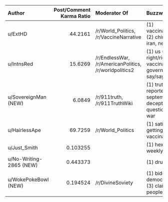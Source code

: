 | Author                  |   Post/Comment Karma Ratio | Moderator Of                                          | Buzzwords                                                                                                                                                                                      |   Post Count |
|:------------------------|---------------------------:|:------------------------------------------------------|:-----------------------------------------------------------------------------------------------------------------------------------------------------------------------------------------------|-------------:|
| u/ExtHD                 |                  44.2161   | /r/World_Politics, /r/VaccineNarrative                | (1) vaccinations/vaccine/vaccinating/vaccines (2) china, israel (3) claims/claim/claimed, iran, new (4) never, nuclear, talks                                                                  |           15 |
| u/IntnsRed              |                  15.6269   | /r/EndlessWar, /r/AmericanPolitics, /r/worldpolitics2 | (1) us (2) war (3) china, new (4) biden (5) right/rights (6) vaccinate/vaccinating/vaccine (7) covid, government/governments, law/laws, say/says, trump/trumped                                |            2 |
| u/SovereignMan (NEW)    |                   6.0849   | /r/911truth, /r/911TruthWiki                          | (1) truth (2) collapse/collapsed, reporters/report (3) alaska, families/family, september, study, university (5) attacks, deceptions/deception, questioning/questions, requesting/request, war |            2 |
| u/HairlessApe           |                  69.7259   | /r/World_Politics                                     | (1) satire (2) rittenhouse (3) waukesha (4) getting/get (5) guilty, media, people, vaccinated/vaccinate/vaccine                                                                                |            1 |
| u/Just_Smith            |                   0.103255 |                                                       | (1) hexenbrett, round, tenebrosa, terra, weekly                                                                                                                                                |            1 |
| u/No-Writing-2865 (NEW) |                   0.443373 |                                                       | (1) drugs/drugged/drug, pop                                                                                                                                                                    |            1 |
| u/WokePokeBowl (NEW)    |                   0.194524 | /r/DivineSoviety                                      | (1) biden (2) covids/covid, democrat/democratic/democrats, science (3) claims/claim, disinformation, left, people                                                                              |            1 |